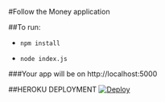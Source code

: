 #Follow the Money application

##To run:

- ```npm install```

- ```node index.js```

###Your app will be on http://localhost:5000

##HEROKU DEPLOYMENT
[![Deploy](https://www.herokucdn.com/deploy/button.png)](https://heroku.com/deploy)
